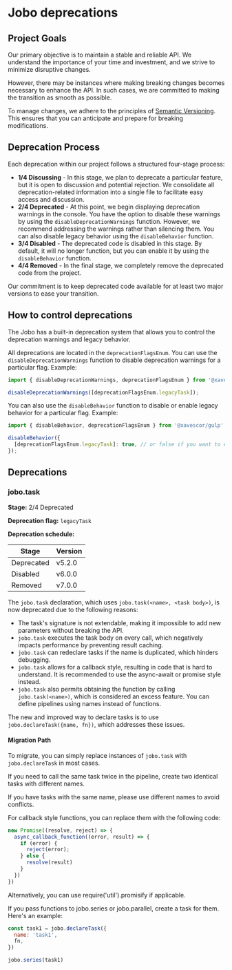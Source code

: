 # Jobo deprecations

## Project Goals

Our primary objective is to maintain a stable and reliable API. We understand the importance of your time and investment, and we strive to minimize disruptive changes.

However, there may be instances where making breaking changes becomes necessary to enhance the API. In such cases, we are committed to making the transition as smooth as possible.

To manage changes, we adhere to the principles of [Semantic Versioning](http://semver.org/). This ensures that you can anticipate and prepare for breaking modifications.

## Deprecation Process

Each deprecation within our project follows a structured four-stage process:

- **1/4 Discussing** - In this stage, we plan to deprecate a particular feature, but it is open to discussion and potential rejection. We consolidate all deprecation-related information into a single file to facilitate easy access and discussion.
- **2/4 Deprecated** - At this point, we begin displaying deprecation warnings in the console. You have the option to disable these warnings by using the `disableDeprecationWarnings` function. However, we recommend addressing the warnings rather than silencing them. You can also disable legacy behavior using the `disableBehavior` function.
- **3/4 Disabled** - The deprecated code is disabled in this stage. By default, it will no longer function, but you can enable it by using the `disableBehavior` function.
- **4/4 Removed** - In the final stage, we completely remove the deprecated code from the project.

Our commitment is to keep deprecated code available for at least two major versions to ease your transition.

## How to control deprecations

The Jobo has a built-in deprecation system that allows you to control the deprecation warnings and legacy behavior.

All deprecations are located in the `deprecationFlagsEnum`. You can use the `disableDeprecationWarnings` function to disable deprecation warnings for a particular flag. Example:
```javascript
import { disableDeprecationWarnings, deprecationFlagsEnum } from '@xavescor/gulp';

disableDeprecationWarnings([deprecationFlagsEnum.legacyTask]);
```

You can also use the `disableBehavior` function to disable or enable legacy behavior for a particular flag. Example:
```javascript
import { disableBehavior, deprecationFlagsEnum } from '@xavescor/gulp';

disableBehavior({
  [deprecationFlagsEnum.legacyTask]: true, // or false if you want to enable it
});
```

## Deprecations

### jobo.task

**Stage:** 2/4 Deprecated

**Deprecation flag:** `legacyTask`

**Deprecation schedule:**

| Stage      | Version |
|------------|---------|
| Deprecated | v5.2.0  |
| Disabled   | v6.0.0  |
| Removed    | v7.0.0  |

The `jobo.task` declaration, which uses `jobo.task(<name>, <task body>)`, is now deprecated due to the following reasons:

- The task's signature is not extendable, making it impossible to add new parameters without breaking the API.
- `jobo.task` executes the task body on every call, which negatively impacts performance by preventing result caching.
- `jobo.task` can redeclare tasks if the name is duplicated, which hinders debugging.
- `jobo.task` allows for a callback style, resulting in code that is hard to understand. It is recommended to use the async-await or promise style instead.
- `jobo.task` also permits obtaining the function by calling `jobo.task(<name>)`, which is considered an excess feature. You can define pipelines using names instead of functions.

The new and improved way to declare tasks is to use `jobo.declareTask({name, fn})`, which addresses these issues.

#### Migration Path

To migrate, you can simply replace instances of `jobo.task` with `jobo.declareTask` in most cases.

If you need to call the same task twice in the pipeline, create two identical tasks with different names.

If you have tasks with the same name, please use different names to avoid conflicts.

For callback style functions, you can replace them with the following code:

```javascript
new Promise((resolve, reject) => {
  async_callback_function((error, result) => {
    if (error) {
      reject(error);
    } else {
      resolve(result)
    }
  })
})
```
Alternatively, you can use require('util').promisify if applicable.

If you pass functions to jobo.series or jobo.parallel, create a task for them. Here's an example:
```javascript
const task1 = jobo.declareTask({
  name: 'task1',
  fn,
})

jobo.series(task1)
```
